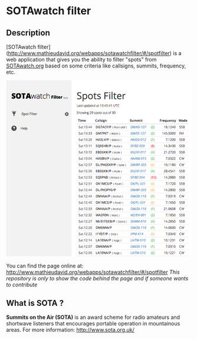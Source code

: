 SOTAwatch filter
================

## Description

[SOTAwatch filter] (http://www.mathieudavid.org/webapps/sotawatchfilter/#/spotfilter) is a web application that gives you the ability to filter "spots" from [SOTAwatch.org](http://www.sotawatch.org/) based on some criteria like callsigns, summits, frequency, etc. 

![SOTAwatch filter - filter page](/git_info/SOTAwatch_Filter_home.png)

You can find the page online at: http://www.mathieudavid.org/webapps/sotawatchfilter/#/spotfilter
*This repository is only to show the code behind the page and if someone wants to contribute*

## What is SOTA ?

**Summits on the Air (SOTA)** is an award scheme for radio amateurs and shortwave listeners that encourages portable operation in mountainous areas. For more information: http://www.sota.org.uk/



